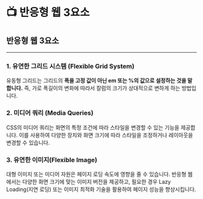 # 📺️ 반응형 웹 3요소

## 반응형 웹 3요소

---

### 1. **유연한 그리드 시스템 (Flexible Grid System)**

유동형 그리드는 그리드의 **폭을 고정 값이 아닌 em 또는 %의 값으로 설정하는 것을 말합니다.** 즉, 가로 폭길이의 변화에 따라서 칼럼의 크기가 상대적으로 변하게 하는 방법입니다.

### 2. **미디어 쿼리 (Media Queries)**

CSS의 미디어 쿼리는 화면의 특정 조건에 따라 스타일을 변경할 수 있는 기능을 제공합니다. 이를 사용하여 다양한 장치와 화면 크기에 따라 스타일을 조정하거나 레이아웃을 변경할 수 있습니다.

### 3. 유연한 이미지(Flexible Image)

대형 이미지 또는 미디어 자원은 페이지 로딩 속도에 영향을 줄 수 있습니다. 반응형 웹에서는 다양한 화면 크기에 맞는 이미지 버전을 제공하고, 필요한 경우 Lazy Loading(지연 로딩) 또는 이미지 최적화 기술을 활용하여 페이지 성능을 향상시킵니다.
